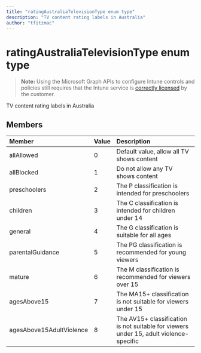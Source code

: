 ```yaml
---
title: "ratingAustraliaTelevisionType enum type"
description: "TV content rating labels in Australia"
author: "tfitzmac"
---
```


# ratingAustraliaTelevisionType enum type

> **Note:** Using the Microsoft Graph APIs to configure Intune controls and policies still requires that the Intune service is [correctly licensed](https://go.microsoft.com/fwlink/?linkid=839381) by the customer.

TV content rating labels in Australia
## Members
|Member|Value|Description|
|:---|:---|:---|
|allAllowed|0|Default value, allow all TV shows content|
|allBlocked|1|Do not allow any TV shows content|
|preschoolers|2|The P classification is intended for preschoolers|
|children|3|The C classification is intended for children under 14|
|general|4|The G classification is suitable for all ages|
|parentalGuidance|5|The PG classification is recommended for young viewers|
|mature|6|The M classification is recommended for viewers over 15|
|agesAbove15|7|The MA15+ classification is not suitable for viewers under 15|
|agesAbove15AdultViolence|8|The AV15+ classification is not suitable for viewers under 15, adult violence-specific|



